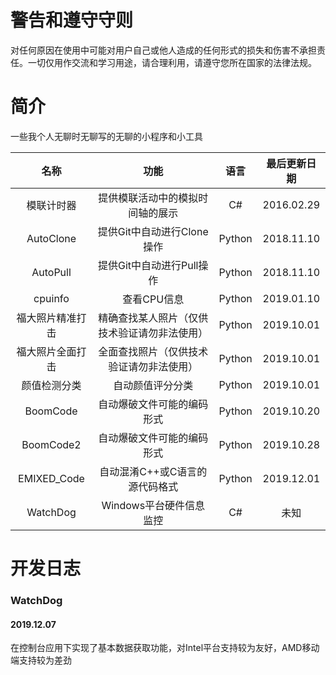 # 警告和遵守守则

对任何原因在使用中可能对用户自己或他人造成的任何形式的损失和伤害不承担责任。一切仅用作交流和学习用途，请合理利用，请遵守您所在国家的法律法规。

# 简介

一些我个人无聊时无聊写的无聊的小程序和小工具

|       名称       |                     功能                     |  语言  | 最后更新日期 |
| :--------------: | :------------------------------------------: | :----: | :----------: |
|    模联计时器    |       提供模联活动中的模拟时间轴的展示       |   C#   |  2016.02.29  |
|    AutoClone     |          提供Git中自动进行Clone操作          | Python |  2018.11.10  |
|     AutoPull     |          提供Git中自动进行Pull操作           | Python |  2018.11.10  |
|     cpuinfo      |                 查看CPU信息                  | Python |  2019.01.10  |
| 福大照片精准打击 | 精确查找某人照片（仅供技术验证请勿非法使用） | Python |  2019.10.01  |
| 福大照片全面打击 |   全面查找照片（仅供技术验证请勿非法使用）   | Python |  2019.10.01  |
|   颜值检测分类   |               自动颜值评分分类               | Python |  2019.10.01  |
|     BoomCode     |          自动爆破文件可能的编码形式          | Python |  2019.10.20  |
|    BoomCode2     |          自动爆破文件可能的编码形式          | Python |  2019.10.28  |
|   EMIXED_Code    |        自动混淆C++或C语言的源代码格式        | Python |  2019.12.01  |
|     WatchDog     |           Windows平台硬件信息监控            |   C#   |     未知     |

# 开发日志

### WatchDog

#### 2019.12.07

在控制台应用下实现了基本数据获取功能，对Intel平台支持较为友好，AMD移动端支持较为差劲